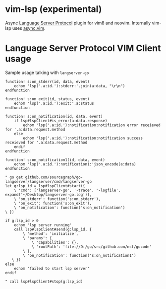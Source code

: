 vim-lsp (experimental)
======================

Async [Language Server Protocol](https://github.com/Microsoft/language-server-protocol) plugin for vim8 and neovim.
Internally vim-lsp uses [async.vim](https://github.com/prabirshrestha/async.vim).

Language Server Protocol VIM Client usage
=========================================

Sample usage talking with `langserver-go`

```vim
function! s:on_stderr(id, data, event)
    echom 'lsp('.a:id.'):stderr:'.join(a:data, "\r\n")
endfunction

function! s:on_exit(id, status, event)
    echom 'lsp('.a:id.'):exit:'.a:status
endfunction

function! s:on_notification(id, data, event)
    if lsp#lspClient#is_error(a:data.response)
        echom 'lsp('.a:id.'):notification:notification error receieved for '.a:data.request.method
    else
        echom 'lsp('.a:id.'):notification:notification success receieved for '.a:data.request.method
    endif
endfunction

function! s:on_notification1(id, data, event)
    echom 'lsp('.a:id.'):notification1:'json_encode(a:data)
endfunction

" go get github.com/sourcegraph/go-langserver/langserver/cmd/langserver-go
let g:lsp_id = lsp#lspClient#start({
    \ 'cmd': ['langserver-go', '-trace', '-logfile', expand('~/Desktop/langserver-go.log')],
    \ 'on_stderr': function('s:on_stderr'),
    \ 'on_exit': function('s:on_exit'),
    \ 'on_notification': function('s:on_notification')
\ })

if g:lsp_id > 0
    echom 'lsp server running'
    call lsp#lspClient#send(g:lsp_id, {
        \ 'method': 'initialize',
        \ 'params': {
            \ 'capabilities': {},
            \ 'rootPath': 'file://D:/go/src/github.com/nsf/gocode'
        \ },
        \ 'on_notification': function('s:on_notification1')
   \ })
else
    echom 'failed to start lsp server'
endif

" call lsp#lspClient#stop(g:lsp_id)
```
